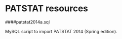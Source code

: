 PATSTAT resources
=======

####patstat2014a.sql

MySQL script to import PATSTAT 2014 (Spring edition).
